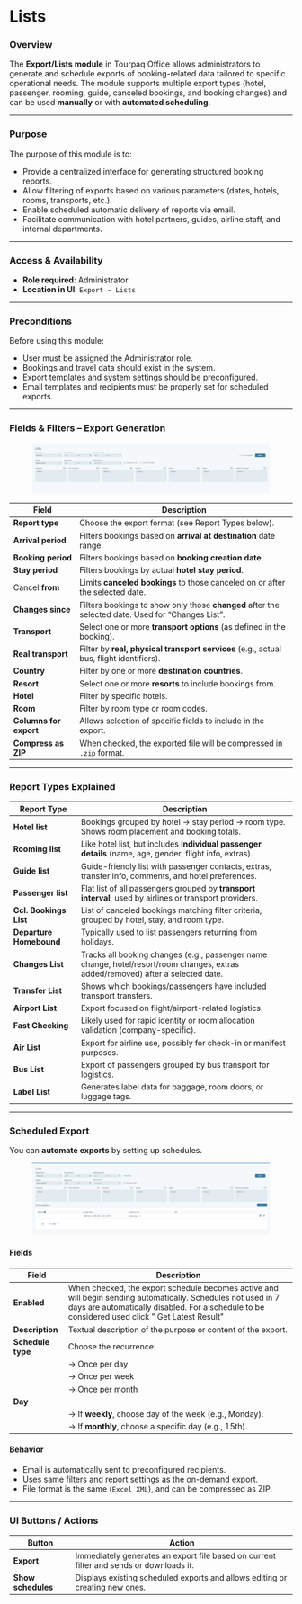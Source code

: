 # Lists

### Overview

The **Export/Lists module** in Tourpaq Office allows administrators to generate and schedule exports of booking-related data tailored to specific operational needs. The module supports multiple export types (hotel, passenger, rooming, guide, canceled bookings, and booking changes) and can be used **manually** or with **automated scheduling**.

***

### Purpose

The purpose of this module is to:

* Provide a centralized interface for generating structured booking reports.
* Allow filtering of exports based on various parameters (dates, hotels, rooms, transports, etc.).
* Enable scheduled automatic delivery of reports via email.
* Facilitate communication with hotel partners, guides, airline staff, and internal departments.

***

### Access & Availability

* **Role required**: Administrator
* **Location in UI**: `Export → Lists`

***

### Preconditions

Before using this module:

* User must be assigned the Administrator role.
* Bookings and travel data should exist in the system.
* Export templates and system settings should be preconfigured.
* Email templates and recipients must be properly set for scheduled exports.

***

### Fields & Filters – Export Generation

<figure><img src="../.gitbook/assets/image (1) (1) (1).png" alt=""><figcaption></figcaption></figure>

| Field                  | Description                                                                                       |
| ---------------------- | ------------------------------------------------------------------------------------------------- |
| **Report type**        | Choose the export format (see Report Types below).                                                |
| **Arrival period**     | Filters bookings based on **arrival at destination** date range.                                  |
| **Booking period**     | Filters bookings based on **booking creation date**.                                              |
| **Stay period**        | Filters bookings by actual **hotel stay period**.                                                 |
|  Cancel **from**       | Limits **canceled bookings** to those canceled on or after the selected date.                     |
| **Changes since**      | Filters bookings to show only those **changed** after the selected date. Used for “Changes List”. |
| **Transport**          | Select one or more **transport options** (as defined in the booking).                             |
| **Real transport**     | Filter by **real, physical transport services** (e.g., actual bus, flight identifiers).           |
| **Country**            | Filter by one or more **destination countries**.                                                  |
| **Resort**             | Select one or more **resorts** to include bookings from.                                          |
| **Hotel**              | Filter by specific hotels.                                                                        |
| **Room**               | Filter by room type or room codes.                                                                |
| **Columns for export** | Allows selection of specific fields to include in the export.                                     |
| **Compress as ZIP**    | When checked, the exported file will be compressed in `.zip` format.                              |

***

### Report Types Explained

| Report Type             | Description                                                                                                                      |
| ----------------------- | -------------------------------------------------------------------------------------------------------------------------------- |
| **Hotel list**          | Bookings grouped by hotel → stay period → room type. Shows room placement and booking totals.                                    |
| **Rooming list**        | Like hotel list, but includes **individual passenger details** (name, age, gender, flight info, extras).                         |
| **Guide list**          | Guide-friendly list with passenger contacts, extras, transfer info, comments, and hotel preferences.                             |
| **Passenger list**      | Flat list of all passengers grouped by **transport interval**, used by airlines or transport providers.                          |
| **Ccl. Bookings List**  | List of canceled bookings matching filter criteria, grouped by hotel, stay, and room type.                                       |
| **Departure Homebound** | Typically used to list passengers returning from holidays.                                                                       |
| **Changes List**        | Tracks all booking changes (e.g., passenger name change, hotel/resort/room changes, extras added/removed) after a selected date. |
| **Transfer List**       | Shows which bookings/passengers have included transport transfers.                                                               |
| **Airport List**        | Export focused on flight/airport-related logistics.                                                                              |
| **Fast Checking**       | Likely used for rapid identity or room allocation validation (company-specific).                                                 |
| **Air List**            | Export for airline use, possibly for check-in or manifest purposes.                                                              |
| **Bus List**            | Export of passengers grouped by bus transport for logistics.                                                                     |
| **Label List**          | Generates label data for baggage, room doors, or luggage tags.                                                                   |

***

### Scheduled Export

You can **automate exports** by setting up schedules.

<figure><img src="../.gitbook/assets/image (23) (1) (1) (1) (1) (1) (1).png" alt=""><figcaption></figcaption></figure>

#### Fields

| Field             | Description                                                                                                                                                                                                     |
| ----------------- | --------------------------------------------------------------------------------------------------------------------------------------------------------------------------------------------------------------- |
| **Enabled**       | When checked, the export schedule becomes active and will begin sending automatically. Schedules not used in 7 days are automatically disabled. For a schedule to be considered used click " Get Latest Result" |
| **Description**   | Textual description of the purpose or content of the export.                                                                                                                                                    |
| **Schedule type** | Choose the recurrence:                                                                                                                                                                                          |
|                   | → Once per day                                                                                                                                                                                                  |
|                   | → Once per week                                                                                                                                                                                                 |
|                   | → Once per month                                                                                                                                                                                                |
| **Day**           |                                                                                                                                                                                                                 |
|                   | → If **weekly**, choose day of the week (e.g., Monday).                                                                                                                                                         |
|                   | → If **monthly**, choose a specific day (e.g., 15th).                                                                                                                                                           |

#### Behavior

* Email is automatically sent to preconfigured recipients.
* Uses same filters and report settings as the on-demand export.
* File format is the same (`Excel XML`), and can be compressed as ZIP.

***

### UI Buttons / Actions

| Button             | Action                                                                                  |
| ------------------ | --------------------------------------------------------------------------------------- |
| **Export**         | Immediately generates an export file based on current filter and sends or downloads it. |
| **Show schedules** | Displays existing scheduled exports and allows editing or creating new ones.            |

